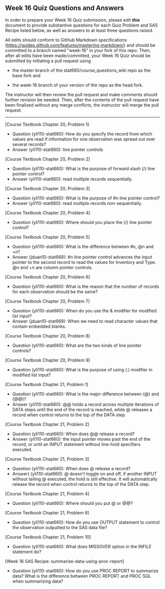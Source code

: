 
## Week 16 Quiz Questions and Answers

In order to prepare your Week 16 Quiz submission, please edit ***this*** document to provide substantive questions for each Quiz Problem and SAS Recipe listed below, as well as answers to at least three questions raised.

All edits should conform to GitHub Markdown specifications (https://guides.github.com/features/mastering-markdown/) and should be committed to a branch named "week-16" in your fork of this repo. Then, after all edits have been made/committed, your Week 16 Quiz should be submitted by initiating a pull request using

- the master branch of the stat660/course_questions_wiki repo as the base fork and

- the week-16 branch of your version of the repo as the head fork.

The instructor will then review the pull request and make comments should further revision be needed. Then, after the contents of the pull request have been finalized without any merge conflicts, the instructor will merge the pull request.



********************************************************************************



[Course Textbook Chapter 20, Problem 1]
* Question (yli110-stat660): How do you specify the record from which values are read if information for one observation was spread out over several records?
* Answer (yli110-stat660): line pointer controls



[Course Textbook Chapter 20, Problem 2]
* Question (yli110-stat660): What is the purpose of forward slash (/) line pointer control?
* Answer (yli110-stat660): read multiple records sequentially.



[Course Textbook Chapter 20, Problem 3]
* Question (yli110-stat660): What is the purpose of #n line pointer control?
* Answer (yli110-stat660): read multiple records non-sequentially.



[Course Textbook Chapter 20, Problem 4]
* Question (yli110-stat660): Where should you place the (/) line pointer control?



[Course Textbook Chapter 20, Problem 5]
* Question (yli110-stat660): What is the difference between #n, @n and +n?
* Answer (jduan10-stat669): #n line pointer control advances the input pointer to the second record to read the values for Inventory and Type. @n and +n are column pointer controls.



[Course Textbook Chapter 20, Problem 6]
* Question (yli110-stat660): What is the reason that the number of records for each observation should be the same?



[Course Textbook Chapter 20, Problem 7]
* Question (yli110-stat660): When do you use the & modifier for modified list input?
* Answer (jduan10-stat669): When we need to read character values that contain embedded blanks.


[Course Textbook Chapter 20, Problem 8]
* Question (yli110-stat660): What are the two kinds of line pointer controls?



[Course Textbook Chapter 20, Problem 9]
* Question (yli110-stat660): What is the purpose of using (:) modifier in modified list input?



[Course Textbook Chapter 21, Problem 1]
* Question (yli110-stat660): What is the major difference between (@) and (@@)?
* Answer (yli110-stat660): @@ holds a record across multiple iterations of DATA steps until the end of the record is reached, while @ releases a record when control returns to the top of the DATA step.



[Course Textbook Chapter 21, Problem 2]
* Question (yli110-stat660): When does @@ release a record?
* Answer (yli110-stat660): the input pointer moves past the end of the record, or until an INPUT statement without line-hold specifiers executed.



[Course Textbook Chapter 21, Problem 3]
* Question (yli110-stat660): When does @ release a record?
* Answer( (yli110-stat660): @ doesn't toggle on and off, if another INPUT without tailing @ executed, the hold is still effective. It will automatically release the record when control returns to the top of the DATA step.



[Course Textbook Chapter 21, Problem 4]
* Question (yli110-stat660): Where should you put @ or @@?



[Course Textbook Chapter 21, Problem 6]
* Question (yli110-stat660): How do you use OUTPUT statement to control the observation outputted to the SAS data file?



[Course Textbook Chapter 21, Problem 10]
* Question (yli110-stat660): What does MISSOVER option in the INFILE statement do?



[Week 16 SAS Recipe: summarize-data-using-proc-report]
* Question (yli110-stat660): How do you use PROC REPORT to summarize data? What is the difference between PROC REPORT and PROC SQL when summarizing data?


